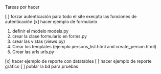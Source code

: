 Tareas por hacer

[ ] forzar autenticación para todo el site execpto las funciones de autenticación
[x] hacer ejemplo de formulario

1. definir el modelo models.py
2. crear la clase formulario en forms.py
3. crear las vistas (views.py)
4. Crear los templates (ejemplo persons_list.html and create_person.html)
5. Crear las urls urls.py



[x] hacer ejemplo de reporte con datatables
[ ] hacer ejemplo de reporte gráfico
[ ] poblar la bd para pruebas

